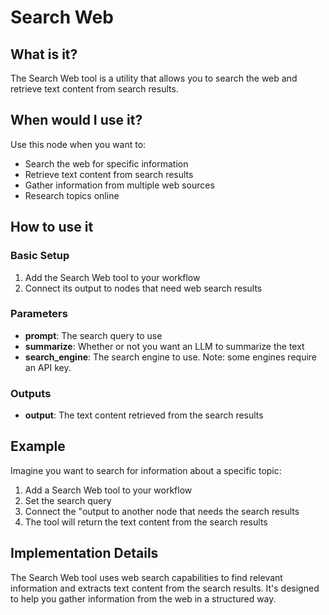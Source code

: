 # Search Web

## What is it?

The Search Web tool is a utility that allows you to search the web and retrieve text content from search results.

## When would I use it?

Use this node when you want to:

- Search the web for specific information
- Retrieve text content from search results
- Gather information from multiple web sources
- Research topics online

## How to use it

### Basic Setup

1. Add the Search Web tool to your workflow
2. Connect its output to nodes that need web search results

### Parameters

- **prompt**: The search query to use
- **summarize**: Whether or not you want an LLM to summarize the text
- **search_engine**: The search engine to use. Note: some engines require an API key.

### Outputs

- **output**: The text content retrieved from the search results

## Example

Imagine you want to search for information about a specific topic:

1. Add a Search Web tool to your workflow
2. Set the search query
3. Connect the "output to another node that needs the search results
4. The tool will return the text content from the search results

## Implementation Details

The Search Web tool uses web search capabilities to find relevant information and extracts text content from the search results. It's designed to help you gather information from the web in a structured way. 